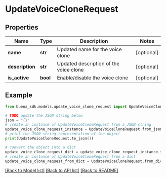 # UpdateVoiceCloneRequest


## Properties

Name | Type | Description | Notes
------------ | ------------- | ------------- | -------------
**name** | **str** | Updated name for the voice clone | [optional] 
**description** | **str** | Updated description of the voice clone | [optional] 
**is_active** | **bool** | Enable/disable the voice clone | [optional] 

## Example

```python
from buena_sdk.models.update_voice_clone_request import UpdateVoiceCloneRequest

# TODO update the JSON string below
json = "{}"
# create an instance of UpdateVoiceCloneRequest from a JSON string
update_voice_clone_request_instance = UpdateVoiceCloneRequest.from_json(json)
# print the JSON string representation of the object
print(UpdateVoiceCloneRequest.to_json())

# convert the object into a dict
update_voice_clone_request_dict = update_voice_clone_request_instance.to_dict()
# create an instance of UpdateVoiceCloneRequest from a dict
update_voice_clone_request_from_dict = UpdateVoiceCloneRequest.from_dict(update_voice_clone_request_dict)
```
[[Back to Model list]](../README.md#documentation-for-models) [[Back to API list]](../README.md#documentation-for-api-endpoints) [[Back to README]](../README.md)


